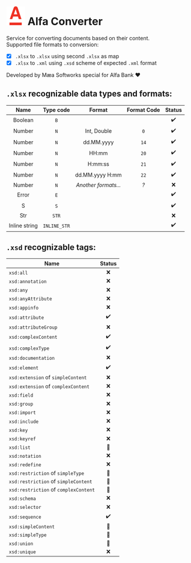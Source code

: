 # ![logo](resources/alfa.svg) Alfa Converter
Service for converting documents based on their content.   
Supported file formats to conversion:
- [x] `.xlsx` to `.xlsx` using second `.xlsx` as map
- [x] `.xlsx` to `.xml` using `.xsd` scheme of expected `.xml` format

Developed by Mæa Softworks special for Alfa Bank ❤

## `.xlsx` recognizable data types and formats:
|     Name      |  Type code   |        Format        | Format Code | Status |
|:-------------:|:------------:|:--------------------:|:-----------:|:------:|
|    Boolean    |     `B`      |                      |             |   ✔️   |
|    Number     |     `N`      |     Int, Double      |     `0`     |   ✔️   |
|    Number     |     `N`      |      dd.MM.yyyy      |    `14`     |   ✔️   |
|    Number     |     `N`      |        HH:mm         |    `20`     |   ✔️   |
|    Number     |     `N`      |       H:mm:ss        |    `21`     |   ✔️   |
|    Number     |     `N`      |   dd.MM.yyyy H:mm    |    `22`     |   ✔️   |
|    Number     |     `N`      | _Another formats..._ |     _?_     |   ❌    |
|     Error     |     `E`      |                      |             |   ✔️   |
|       S       |     `S`      |                      |             |   ✔️   |
|      Str      |    `STR`     |                      |             |   ❌    |
| Inline string | `INLINE_STR` |                      |             |   ✔️   |

## `.xsd` recognizable tags:
| Name                                  | Status |
|---------------------------------------|:------:|
| `xsd:all`                             |   ❌    |
| `xsd:annotation`                      |   ❌    |
| `xsd:any`                             |   ❌    |
| `xsd:anyAttribute`                    |   ❌    |
| `xsd:appinfo`                         |   ❌    |
| `xsd:attribute`                       |   ✔️   |
| `xsd:attributeGroup`                  |   ❌    |
| `xsd:complexContent`                  |   ✔️   |
| `xsd:complexType`                     |   ✔️   |
| `xsd:documentation`                   |   ❌    |
| `xsd:element`                         |   ✔️   |
| `xsd:extension` of `simpleContent`    |   ❌    |
| `xsd:extension` of `complexContent`   |   ❌    |
| `xsd:field`                           |   ❌    |
| `xsd:group`                           |   ❌    |
| `xsd:import`                          |   ❌    |
| `xsd:include`                         |   ❌    |
| `xsd:key`                             |   ❌    |
| `xsd:keyref`                          |   ❌    |
| `xsd:list`                            |   🚧   |
| `xsd:notation`                        |   ❌    |
| `xsd:redefine`                        |   ❌    |
| `xsd:restriction` of `simpleType`     |   🚧   |
| `xsd:restriction` of `simpleContent`  |   🚧   |
| `xsd:restriction` of `complexContent` |   🚧   |
| `xsd:schema`                          |   ❌    |
| `xsd:selector`                        |   ❌    |
| `xsd:sequence`                        |   ✔️   |
| `xsd:simpleContent`                   |   🚧   |
| `xsd:simpleType`                      |   🚧   |
| `xsd:union`                           |   🚧   |
| `xsd:unique`                          |   ❌    |